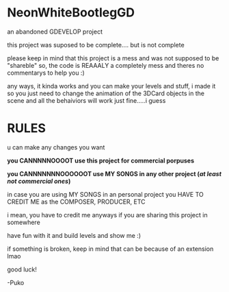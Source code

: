 # NeonWhiteBootlegGD
an abandoned GDEVELOP project

this project was suposed to be complete.... but is not complete

please keep in mind that this project is a mess and was not supposed to be "shareble" so, the code is REAAALY a completely mess and theres no commentarys to help you :)


any ways, it kinda works and you can make your levels and stuff, i made it so you just need to change the animation of the 3DCard objects in the scene and all the behaiviors will work just fine.....i guess

# RULES

u can make any changes you want

**you CANNNNNOOOOT use this project for commercial porpuses**

**you CANNNNNNNOOOOOOT use MY SONGS in any other project (*at least not commercial ones*)**

in case you are using MY SONGS in an personal project you HAVE TO CREDIT ME as the COMPOSER, PRODUCER, ETC

i mean, you have to credit me anyways if you are sharing this project in somewhere

have fun with it and build levels and show me :)



if something is broken, keep in mind that can be because of an extension lmao

good luck!

-Puko
